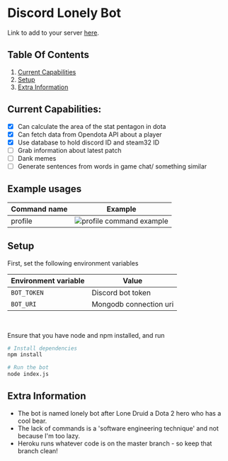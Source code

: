 # Discord Lonely Bot

Link to add to your server [here](https://discord.com/oauth2/authorize?client_id=647044127313362980&scope=bot&permissions=0).

## Table Of Contents
1. [Current Capabilities](#Current_Capabilties)
2. [Setup](#Setup)
3. [Extra Information](#Extra_Information)


## Current Capabilities: <a name="Current_Capabilties"></a>
- [x] Can calculate the area of the stat pentagon in dota
- [x] Can fetch data from Opendota API about a player
- [x] Use database to hold discord ID and steam32 ID
- [ ] Grab information about latest patch
- [ ] Dank memes
- [ ] Generate sentences from words in game chat/ something similar

## Example usages
| Command name | Example |
|---|---|
|profile|![profile command example](https://i.imgur.com/5fmql4z.png)|


## Setup <a name="Setup"></a>
First, set the following environment variables 

|Environment variable|Value|
|---|---|
| ```BOT_TOKEN```| Discord bot token |
| ```BOT_URI``` | Mongodb connection uri | 
</br>

Ensure that you have node and npm installed, and run
```bash
# Install dependencies
npm install

# Run the bot
node index.js
```

## Extra Information <a name="Extra_Information"></a>
- The bot is named lonely bot after Lone Druid a Dota 2 hero who has a cool bear.
- The lack of commands is a 'software engineering technique' and not because I'm too lazy.
- Heroku runs whatever code is on the master branch - so keep that branch clean!
